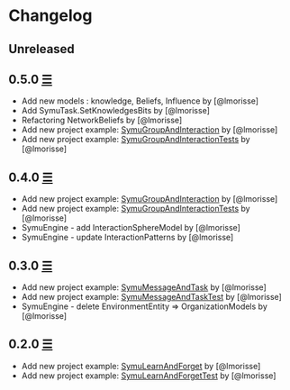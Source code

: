 # Changelog

## Unreleased

## 0.5.0 [☰](https://github.com/lmorisse/symu/compare/v0.5.0..v0.4.0)
* Add new models : knowledge, Beliefs, Influence by [@lmorisse]
* Add SymuTask.SetKnowledgesBits by [@lmorisse]
* Refactoring NetworkBeliefs by [@lmorisse]
* Add new project example: [SymuGroupAndInteraction](https://github.com/lmorisse/Symu/tree/master/Symu%20examples/SymuBeliefsAndInfluence) by [@lmorisse]
* Add new project example: [SymuGroupAndInteractionTests](https://github.com/lmorisse/Symu/tree/master/Symu%20examples/SymuBeliefsAndInfluenceTests) by [@lmorisse]

## 0.4.0 [☰](https://github.com/lmorisse/symu/compare/v0.4.0..v0.3.0)
* Add new project example: [SymuGroupAndInteraction](https://github.com/lmorisse/Symu/tree/master/Symu%20examples/SymuGroupAndInteraction) by [@lmorisse]
* Add new project example: [SymuGroupAndInteractionTests](https://github.com/lmorisse/Symu/tree/master/Symu%20examples/SymuGroupAndInteractionTests) by [@lmorisse]
* SymuEngine - add InteractionSphereModel by [@lmorisse]
* SymuEngine - update InteractionPatterns by [@lmorisse]

## 0.3.0 [☰](https://github.com/lmorisse/symu/compare/v0.3.0..v0.2.0)
* Add new project example: [SymuMessageAndTask](https://github.com/lmorisse/Symu/tree/master/Symu%20examples/SymuMessageAndTask) by [@lmorisse]
* Add new project example: [SymuMessageAndTaskTest](https://github.com/lmorisse/Symu/tree/master/Symu%20examples/SymuMessageAndTaskTests) by [@lmorisse]
* SymuEngine - delete EnvironmentEntity => OrganizationModels by [@lmorisse]

## 0.2.0 [☰](https://github.com/lmorisse/symu/compare/v0.2.0..v0.1.0)
* Add new project example: [SymuLearnAndForget](https://github.com/lmorisse/Symu/tree/master/Symu%20examples/SymuLearnAndForget) by [@lmorisse]
* Add new project example: [SymuLearnAndForgetTest](https://github.com/lmorisse/Symu/tree/master/Symu%20examples/SymuLearnAndForgetTests) by [@lmorisse]
